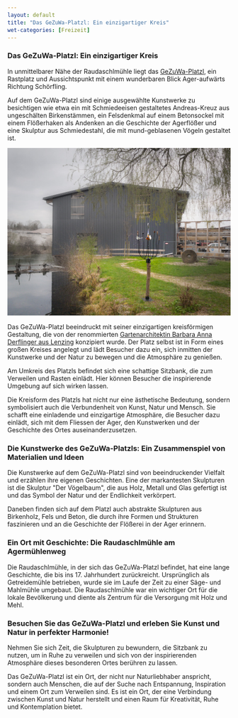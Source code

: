 ```yaml
---
layout: default
title: "Das GeZuWa-Platzl: Ein einzigartiger Kreis"
wet-categories: [Freizeit]
---
```


### Das GeZuWa-Platzl: Ein einzigartiger Kreis

In unmittelbarer Nähe der Raudaschlmühle liegt das [GeZuWa-Platzl](https://goo.gl/maps/JY1rKsRcUJF74rNz9), ein Rastplatz und Aussichtspunkt mit einem wunderbaren Blick Ager-aufwärts Richtung Schörfling. 

Auf dem GeZuWa-Platzl sind einige ausgewählte Kunstwerke zu besichtigen wie etwa ein mit Schmiedeeisen gestaltetes Andreas-Kreuz aus ungeschälten Birkenstämmen, ein Felsdenkmal auf einem Betonsockel mit einem Flößerhaken als Andenken an die Geschichte der Agerflößer und eine Skulptur aus Schmiedestahl, die mit mund-geblasenen Vögeln gestaltet ist.

![GeZuWa-Platzl in Lenzing](/assets/images/gezuwa-platzl.jpg "GeZuWa-Platzl in Lenzing")

Das GeZuWa-Platzl beeindruckt mit seiner einzigartigen kreisförmigen Gestaltung, die von der renommierten [Gartenarchitektin Barbara Anna Derflinger aus Lenzing](https://www.instagram.com/das_schoene_leben_im_garten/) konzipiert wurde.
Der Platz selbst ist in Form eines großen Kreises angelegt und lädt Besucher dazu ein, sich inmitten der Kunstwerke und der Natur zu bewegen und die Atmosphäre zu genießen. 

Am Umkreis des Platzls befindet sich eine schattige Sitzbank, die zum Verweilen und Rasten einlädt. Hier können Besucher die inspirierende Umgebung auf sich wirken lassen.

Die Kreisform des Platzls hat nicht nur eine ästhetische Bedeutung, sondern symbolisiert auch die Verbundenheit von Kunst, Natur und Mensch. Sie schafft eine einladende und einzigartige Atmosphäre, die Besucher dazu einlädt, sich mit dem Fliessen der Ager, den Kunstwerken und der Geschichte des Ortes auseinanderzusetzen.

### Die Kunstwerke des GeZuWa-Platzls: Ein Zusammenspiel von Materialien und Ideen

Die Kunstwerke auf dem GeZuWa-Platzl sind von beeindruckender Vielfalt und erzählen ihre eigenen Geschichten. Eine der markantesten Skulpturen ist die Skulptur "Der Vögelbaum", die aus Holz, Metall und Glas gefertigt ist und das Symbol der Natur und der Endlichkeit verkörpert. 

Daneben finden sich auf dem Platzl auch abstrakte Skulpturen aus Birkenholz, Fels und Beton, die durch ihre Formen und Strukturen faszinieren und an die Geschichte der Flößerei in der Ager erinnern.

### Ein Ort mit Geschichte: Die Raudaschlmühle am Agermühlenweg

Die Raudaschlmühle, in der sich das GeZuWa-Platzl befindet, hat eine lange Geschichte, die bis ins 17. Jahrhundert zurückreicht. Ursprünglich als Getreidemühle betrieben, wurde sie im Laufe der Zeit zu einer Säge- und Mahlmühle umgebaut. Die Raudaschlmühle war ein wichtiger Ort für die lokale Bevölkerung und diente als Zentrum für die Versorgung mit Holz und Mehl.

### Besuchen Sie das GeZuWa-Platzl und erleben Sie Kunst und Natur in perfekter Harmonie!

Nehmen Sie sich Zeit, die Skulpturen zu bewundern, die Sitzbank zu nutzen, um in Ruhe zu verweilen und sich von der inspirierenden Atmosphäre dieses besonderen Ortes berühren zu lassen.

Das GeZuWa-Platzl ist ein Ort, der nicht nur Naturliebhaber anspricht, sondern auch Menschen, die auf der Suche nach Entspannung, Inspiration und einem Ort zum Verweilen sind. Es ist ein Ort, der eine Verbindung zwischen Kunst und Natur herstellt und einen Raum für Kreativität, Ruhe und Kontemplation bietet.
